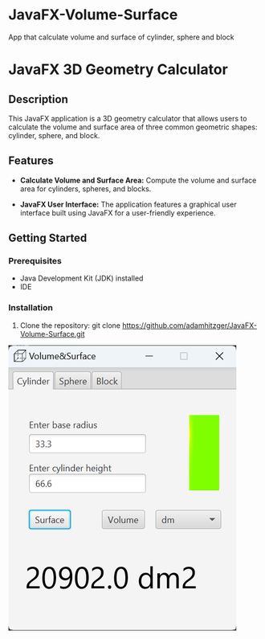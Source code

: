 # JavaFX-Volume-Surface
App that calculate volume and surface of cylinder, sphere and block

# JavaFX 3D Geometry Calculator

## Description

This JavaFX application is a 3D geometry calculator that allows users to calculate the volume and surface area of three common geometric shapes: cylinder, sphere, and block.

## Features

- **Calculate Volume and Surface Area:** Compute the volume and surface area for cylinders, spheres, and blocks.

- **JavaFX User Interface:** The application features a graphical user interface built using JavaFX for a user-friendly experience.

## Getting Started

### Prerequisites

- Java Development Kit (JDK) installed
- IDE

### Installation

1. Clone the repository: git clone https://github.com/adamhitzger/JavaFX-Volume-Surface.git


![Volume&Surface calculator](geometry-calculator/src/main/resources/com/example/it/geometrycalculator/images/screenshot.png)
